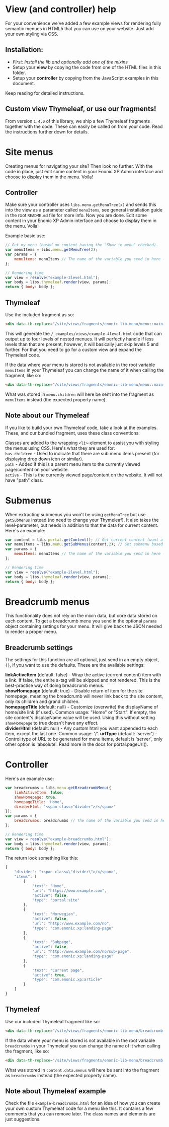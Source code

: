 # View (and controller) help

For your convenience we've added a few example views for rendering fully semantic menues in HTML5 that you can use on your website. Just add your own styling via CSS.

## Installation:

* *First: Install the lib and optionally add one of the mixins*
* Setup your **view** by copying the code from one of the HTML files in this folder.
* Setup your **controller** by copying from the JavaScript examples in this document.

Keep reading for detailed instructions.

## Custom view Thymeleaf, or use our fragments!

From version `1.4.0` of this library, we ship a few Thymeleaf fragments together with the code. These can easily be called on from your code. Read the instructions further down for details.

# Site menus

Creating menus for navigating your site? Then look no further. With the code in place, just edit some content in your Enonic XP Admin interface and choose to display them in the menu. Voíla!

## Controller

Make sure your controller uses `libs.menu.getMenuTree(x)` and sends this into the view as a parameter called `menuItems`, see general installation guide in the root `README.md` file for more info. Now you are done. Edit some content in your Enonic XP Admin interface and choose to display them in the menu. Voíla!

Example basic use:

```javascript
// Get my menu (based on content having the "Show in menu" checked).
var menuItems = libs.menu.getMenuTree(2);
var params = {
    menuItems: menuItems // The name of the variable you send in here - menuItems - is expected by Thymeleaf.
};

// Rendering time
var view = resolve("example-3level.html");
var body = libs.thymeleaf.render(view, params);
return { body: body };
```

## Thymeleaf

Use the included fragment as so:

```html
<div data-th-replace="/site/views/fragments/enonic-lib-menu/menu::main-menu"></div>
```

This will generate the `/_examples/views/example-4level.html` code that can output up to four levels of nested menues. It will perfectly handle if less levels than that are present, however, it will basically just skip levels 5 and further. For that you need to go for a custom view and expand the Thymeleaf code.

If the data where your menu is stored is not available in the root variable `menuItems` in your Thymeleaf you can change the name of it when calling the fragment, like so:

```html
<div data-th-replace="/site/views/fragments/enonic-lib-menu/menu::main-menu(menuItems=${menu.children})"></div>
```

What was stored in `menu.children` will here be sent into the fragment as `menuItems` instead (the expected property name).

## Note about our Thymeleaf

If you like to build your own Thymeleaf code, take a look at the examples. These, and our bundled fragment, uses these class conventions:

Classes are added to the wrapping `<li>`-element to assist you with styling the menus using CSS. Here's what they are used for:  
`has-children` - Used to indicate that there are sub menu items present (for displaying drop down icon or similar).  
`path` - Added if this is a parent menu item to the currently viewed page/content on your website.  
`active` - This is the currently viewed page/content on the website. It will not have "path" class.

# Submenus

When extracting submenus you won't be using `getMenuTree` but use `getSubMenus` instead (no need to change your Thymeleaf). It also takes the level-parameter, but needs in addition to that the data for current content. Here's an example:

```javascript
var content = libs.portal.getContent(); // Get current content (want a menu from another area of your site? Fetch the content data for that item instead!)
var menuItems = libs.menu.getSubMenus(content,2); // Get submenu based on the content
var params = {
    menuItems: menuItems // The name of the variable you send in here - menuItems - is expected by Thymeleaf.
};

// Rendering time
var view = resolve("example-2level.html");
var body = libs.thymeleaf.render(view, params);
return { body: body };
```

# Breadcrumb menus

This functionality does not rely on the mixin data, but core data stored on each content. To get a breadcrumb menu you send in the optional `params` object containing settings for your menu. It will give back the JSON needed to render a proper menu.

## Breadcrumb settings

The settings for this function are all optional, just send in an empty object, `{}`, if you want to use the defaults. These are the available settings:

**linkActiveItem** (default: false) - Wrap the active (current content) item with a link. If false, the entire a-tag will be skipped and not rendered. This is the best-practise way of doing breadcrumb menus.  
**showHomepage** (default: true) - Disable return of item for the site homepage, meaning the breadcrumb will never link back to the site content, only its children and grand children.  
**homepageTitle** (default: null) - Customize (overwrite) the displayName of home/site link (if used). Common usage: "Home" or "Start". If empty, the site content's displayName value will be used. Using this without setting `showHomepage` to true doesn't have any effect.  
**dividerHtml** (default: null) - Any custom html you want appended to each item, except the last one. Common usage: '<span class="divider">/</span>'.
**urlType** (default: 'server') - Control type of URL to be generated for menu items, default is 'server', only other option is 'absolute'. Read more in the docs for portal.pageUrl().

# Controller

Here's an example use:

```javascript
var breadcrumbs = libs.menu.getBreadcrumbMenu({
    linkActiveItem: false,
    showHomepage: true,
    homepageTitle: 'Home',
    dividerHtml: '<span class="divider">/</span>'
});
var params = {
    breadcrumbs: breadcrumbs // The name of the variable you send in here - breadcrumbs - is expected by Thymeleaf.
};

// Rendering time
var view = resolve("example-breadcrumbs.html");
var body = libs.thymeleaf.render(view, params);
return { body: body };
```

The return look something like this:

```javascript
{
    "divider": "<span class=\"divider\">/</span>",
    "items": [
        {
            "text": "Home",
            "url": "https://www.example.com",
            "active": false,
            "type": "portal:site"
        },
        {
            "text": "Norwegian",
            "active": false,
            "url": "http://www.example.com/no",
            "type": "com.enonic.xp:landing-page"
        },
        {
            "text": "Subpage",
            "active": false,
            "url": "http://www.example.com/no/sub-page",
            "type": "com.enonic.xp:landing-page"
        },
        {
            "text": "Current page",
            "active": true,
            "type": "com.enonic.xp:article"
        }
    ]
}
```

## Thymeleaf

Use our included Thymeleaf fragment like so:

```html
<div data-th-replace="/site/views/fragments/enonic-lib-menu/breadcrumb :: breadcrumb"></div>
```

If the data where your menu is stored is not available in the root variable `breadcrumbs` in your Thymeleaf you can change the name of it when calling the fragment, like so:

```html
<div data-th-replace="/site/views/fragments/enonic-lib-menu/breadcrumb :: breadcrumb(breadcrumbs=${content.data.menus})"></div>
```

What was stored in `content.data.menus` will here be sent into the fragment as `breadcrumbs` instead (the expected property name).

## Note about Thymeleaf example

Check the file `example-breadcrumbs.html` for an idea of how you can create your own custom Thymeleaf code for a menu like this. It contains a few comments that you can remove later. The class names and elements are just suggestions.
